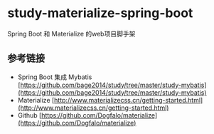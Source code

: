 # study-materialize-spring-boot #
Spring Boot 和 Materialize 的web项目脚手架

## 参考链接 ##
- Spring Boot 集成 Mybatis [https://github.com/bage2014/study/tree/master/study-mybatis](https://github.com/bage2014/study/tree/master/study-mybatis)
- Materialize [http://www.materializecss.cn/getting-started.html](http://www.materializecss.cn/getting-started.html)
- Github [https://github.com/Dogfalo/materialize](https://github.com/Dogfalo/materialize)